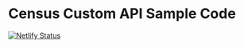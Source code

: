 # Census Custom API Sample Code

[![Netlify Status](https://api.netlify.com/api/v1/badges/bd786307-0441-4c48-83a7-5945b6154787/deploy-status)](https://app.netlify.com/sites/census-custom-api-samples/deploys)

